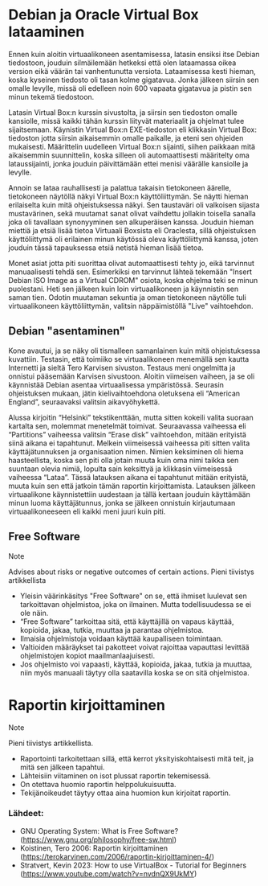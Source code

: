 # Debian ja Oracle Virtual Box lataaminen
 
Ennen kuin aloitin virtuaalikoneen asentamisessa, latasin ensiksi itse Debian tiedostoon, jouduin silmäilemään hetkeksi että olen lataamassa oikea version eikä väärän tai vanhentunutta versiota. Lataamisessa kesti hieman, koska kyseinen tiedosto oli tasan kolme gigatavua. Jonka jälkeen siirsin sen omalle levylle, missä oli edelleen noin 600 vapaata gigatavua ja pistin sen minun tekemä tiedostoon.

Latasin Virtual Box:n kurssin sivustolta, ja siirsin sen tiedoston omalle kansiolle, missä kaikki tähän kurssin liityvät materiaalit ja ohjelmat tulee sijaitsemaan. Käynistin Virtual Box:n EXE-tiedoston eli klikkasin Virtual Box: tiedoston jotta siirsin aikaisemmin omalle paikalle, ja eteni sen ohjeiden mukaisesti. Määrittelin uudelleen Virtual Box:n sijainti, siihen paikkaan mitä aikaisemmin suunnittelin, koska silleen oli automaattisesti määritelty oma lataussijainti, jonka jouduin päivittämään ettei menisi väärälle kansiolle ja levylle.

Annoin se lataa rauhallisesti ja palattua takaisin tietokoneen äärelle, tietokoneen näytöllä näkyi Virtual Box:n käyttöliittymän. Se näytti hieman erilaiselta kuin mitä ohjeistuksessa näkyi. Sen taustaväri oli valkoisen sijasta mustavärinen, sekä muutamat sanat olivat vaihdettu jollakin toisella sanalla joka oli tavallaan synonyyminen sen alkuperäisen kanssa. Jouduin hieman miettiä ja etsiä lisää tietoa Virtuaali Boxsista eli Oraclesta, sillä ohjeistuksen käyttöliittymä oli erilainen minun käytössä oleva käyttöliittymä kanssa, joten jouduin tässä tapauksessa etsiä netistä hieman lisää tietoa.

Monet asiat jotta piti suorittaa olivat automaattisesti tehty jo, eikä tarvinnut manuaalisesti tehdä sen. Esimerkiksi en tarvinnut lähteä tekemään "Insert Debian ISO Image as a Virtual CDROM" osiota, koska ohjelma teki se minun puolestani. Heti sen jälkeen kuin loin virtuaalikoneen ja käynnistin sen saman tien. Odotin muutaman sekuntia ja oman tietokoneen näytölle tuli virtuaalikoneen käyttöliittymän, valitsin
näppäimistöllä "Live" vaihtoehdon.

## Debian "asentaminen"

Kone avautui, ja se näky oli tismalleen samanlainen kuin mitä ohjeistuksessa kuvattiin. Testasin, että toimiiko se virtuaalikoneen menemällä sen kautta Internetti ja sieltä Tero Karvisen sivuston. Testaus meni ongelmitta ja onnistui pääsemään Karvisen sivustoon. Aloitin viimeisen vaiheen, ja se oli käynnistää Debian asentaa virtuaalisessa ympäristössä. Seurasin ohjeistuksen mukaan, jätin kielivaihtoehdona oletuksena eli “American England”, seuraavaksi valitsin aikavyöhykettä. 

Alussa kirjoitin “Helsinki” tekstikenttään, mutta sitten kokeili valita suoraan kartalta sen, molemmat menetelmät toimivat. Seuraavassa vaiheessa eli “Partitions” vaiheessa valitsin “Erase disk” vaihtoehdon, mitään erityistä siinä aikana ei tapahtunut. Melkein viimeisessä vaiheessa piti sitten valita käyttäjätunnuksen ja organisaation nimen. Nimien keksiminen oli hiema haasteellista, koska sen piti olla jotain muuta kuin oma nimi taikka sen suuntaan olevia nimiä, lopulta sain keksittyä ja klikkasin viimeisessä vaiheessa “Lataa”. Tässä latauksen aikana ei tapahtunut mitään erityistä, muuta kuin sen että jatkoin tämän raportin kirjoittamista. Latauksen jälkeen virtuaalikone käynnistettiin uudestaan ja tällä kertaan jouduin käyttämään minun luoma käyttäjätunnus, jonka se jälkeen onnistuin kirjautumaan virtuaalikoneeseen eli kaikki meni juuri kuin piti.

## Free Software
> [!NOTE]
> Advises about risks or negative outcomes of certain actions.
Pieni tiivistys artikkellista
- Yleisin väärinkäsitys "Free Software" on se, että ihmiset luulevat sen tarkoittavan ohjelmistoa, joka on ilmainen. Mutta todellisuudessa se ei ole näin.
- “Free Software” tarkoittaa sitä, että käyttäjillä on vapaus käyttää, kopioida, jakaa, tutkia, muuttaa ja parantaa ohjelmistoa. 
- Ilmaisia ohjelmistoja voidaan käyttää kaupalliseen toimintaan.
- Valtioiden määräykset tai pakotteet voivat rajoittaa vapauttasi levittää ohjelmistojen kopiot maailmanlaajuisesti.
- Jos ohjelmisto voi vapaasti, käyttää, kopioida, jakaa, tutkia ja muuttaa, niin myös manuaali täytyy olla saatavilla koska se on sitä ohjelmistoa.


# Raportin kirjoittaminen
> [!NOTE]
> Pieni tiivistys artikkellista.
- Raportointi tarkoitettaan sillä, että kerrot yksityiskohtaisesti mitä teit, ja mitä sen jälkeen tapahtui.
- Lähteisiin viitaminen on isot plussat raportin tekemisessä.
- On otettava huomio raportin helppolukuisuutta.
- Tekijänoikeudet täytyy ottaa aina huomion kun kirjoitat raportin.


### Lähdeet:
* GNU Operating System: What is Free Software?
(https://www.gnu.org/philosophy/free-sw.html)
* Koistinen, Tero 2006: Raportin kirjoittaminen
(https://terokarvinen.com/2006/raportin-kirjoittaminen-4/)
* Stratvert, Kevin 2023: How to use VirtualBox - Tutorial for Beginners
(https://www.youtube.com/watch?v=nvdnQX9UkMY)



